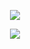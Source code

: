 <p align="center">
<img src="https://capsule-render.vercel.app/api?type=waving&color=timeauto&height=300&&section=header&text=HI%20THERE!&fontSize=90&fontAlign=50&fontAlignY=30&desc=I'm%20Aurora!&descAlign=50&descSize=30&descAlignY=60&animation=twinkling" />
</p>

<!-- https://github.com/DenverCoder1/readme-typing-svg -->
<p align="center">
<img src="https://readme-typing-svg.demolab.com?font=Orbitron&size=25&pause=1000&center=true&vCenter=true&random=false&width=600&lines=Welcome+to+my+GitHub+profile+page!;I+am+super+obsessed+with+programming!" />
</p>

